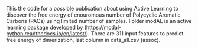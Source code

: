 This the code for a possible publication about using Active Learning to discover the free energy of enouromous number of Polycyclic Aromatic Carbons (PACs) using limited number of samples. 
Folder modAL is an active learning package developed by (https://modal-python.readthedocs.io/en/latest/). 
There are 311 input features to predict free energy of dimerization, last column in data_all.csv (assoc). 
